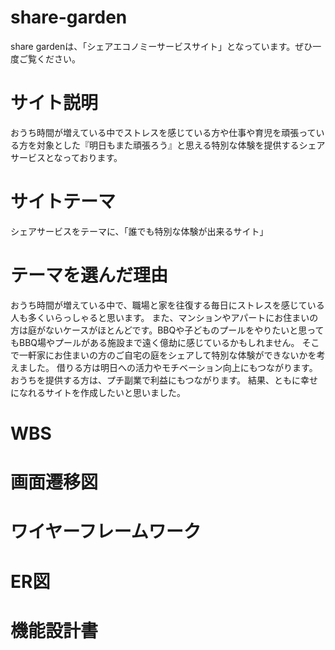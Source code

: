 # share-garden
share gardenは、「シェアエコノミーサービスサイト」となっています。ぜひ一度ご覧ください。
# サイト説明

おうち時間が増えている中でストレスを感じている方や仕事や育児を頑張っている方を対象とした『明日もまた頑張ろう』と思える特別な体験を提供するシェアサービスとなっております。	

# サイトテーマ
シェアサービスをテーマに、「誰でも特別な体験が出来るサイト」

# テーマを選んだ理由
おうち時間が増えている中で、職場と家を往復する毎日にストレスを感じている人も多くいらっしゃると思います。
また、マンションやアパートにお住まいの方は庭がないケースがほとんどです。BBQや子どものプールをやりたいと思ってもBBQ場やプールがある施設まで遠く億劫に感じているかもしれません。
そこで一軒家にお住まいの方のご自宅の庭をシェアして特別な体験ができないかを考えました。
借りる方は明日への活力やモチベーション向上にもつながります。
おうちを提供する方は、プチ副業で利益にもつながります。
結果、ともに幸せになれるサイトを作成したいと思いました。

# WBS

# 画面遷移図

# ワイヤーフレームワーク

# ER図

# 機能設計書

